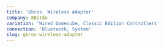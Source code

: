 ```yaml
---
title: 'Gbros. Wireless Adapter'
company: 8Bitdo
variation: 'Wired Gamecube, Classic Edition Controllers'
connection: 'Bluetooth, System'
slug: gbros-wireless-adapter
---
```

